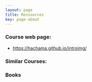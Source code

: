 ```yaml
---
layout: page
title: Ressources
key: page-about
---
```


### Course web page: 
- <https://hachama.github.io/introimg/>

### Similar Courses: 

	
### Books
